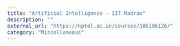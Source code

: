 ```yaml
---
title: "Artificial Intelligence - IIT Madras"
description: ""
external_url: "https://nptel.ac.in/courses/106106126/"
category: "Miscellaneous"
---
```

